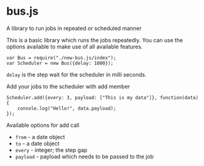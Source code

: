 # bus.js
A library to run jobs in repeated or scheduled manner

This is a basic library which runs the jobs repeatedly. You can use the options available to make use of all available features.
```
var Bus = require("./new-bus.js/index");
var Scheduler = new Bus({delay: 1000});
```

`delay` is the step wait for the scheduler in milli seconds.

Add your jobs to the scheduler with add member

```
Scheduler.add({every: 3, payload: ["This is my data"]}, function(data){
	console.log("Hello!", data.payload);
});
```

Available options for add call
* `from` - a date object
* `to` - a date object
* `every` - integer; the step gap
* `payload` - payload which needs to be passed to the job
